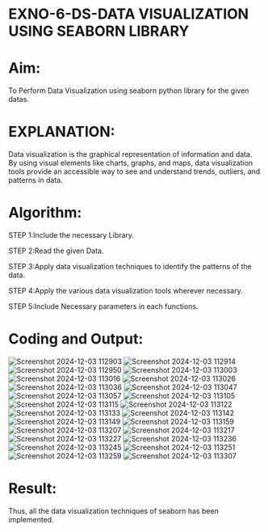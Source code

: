 # EXNO-6-DS-DATA VISUALIZATION USING SEABORN LIBRARY

# Aim:
  To Perform Data Visualization using seaborn python library for the given datas.

# EXPLANATION:
Data visualization is the graphical representation of information and data. By using visual elements like charts, graphs, and maps, data visualization tools provide an accessible way to see and understand trends, outliers, and patterns in data.

# Algorithm:
STEP 1:Include the necessary Library.

STEP 2:Read the given Data.

STEP 3:Apply data visualization techniques to identify the patterns of the data.

STEP 4:Apply the various data visualization tools wherever necessary.

STEP 5:Include Necessary parameters in each functions.

# Coding and Output:
![Screenshot 2024-12-03 112903](https://github.com/user-attachments/assets/c945d7b4-f027-4f1a-be77-7ad416be7acb)
![Screenshot 2024-12-03 112914](https://github.com/user-attachments/assets/75cdc92b-aec8-4975-8871-b96b6c153076)
![Screenshot 2024-12-03 112950](https://github.com/user-attachments/assets/15bee8b6-88f4-4572-9a7d-ccbc6aab77a1)
![Screenshot 2024-12-03 113003](https://github.com/user-attachments/assets/0adc7e2b-2c1f-42e1-ae77-65dda8bdd452)
![Screenshot 2024-12-03 113016](https://github.com/user-attachments/assets/ec995e84-887e-4559-830a-39c505925f7d)
![Screenshot 2024-12-03 113026](https://github.com/user-attachments/assets/48a1bf58-b0ae-47f3-b1ff-a619302058d2)
![Screenshot 2024-12-03 113036](https://github.com/user-attachments/assets/a8e4c2c7-fbdf-41ea-b45a-2b2892d5eddf)
![Screenshot 2024-12-03 113047](https://github.com/user-attachments/assets/d13b298f-21be-4d4e-bea9-d2ba95388e48)
![Screenshot 2024-12-03 113057](https://github.com/user-attachments/assets/a89a6e08-4e77-4b23-afbc-ffc7f5230399)
![Screenshot 2024-12-03 113105](https://github.com/user-attachments/assets/7416e10b-ae1e-4ca1-8357-f9a3b79fc2c8)
![Screenshot 2024-12-03 113115](https://github.com/user-attachments/assets/a9d9ac92-79db-4003-9c1a-9105c5c8ea48)
![Screenshot 2024-12-03 113122](https://github.com/user-attachments/assets/6a5e4d5a-9e50-415a-808c-0cf58fbb4489)
![Screenshot 2024-12-03 113133](https://github.com/user-attachments/assets/600cb357-5651-4407-9e78-ddaf712d4bfb)
![Screenshot 2024-12-03 113142](https://github.com/user-attachments/assets/4ae8ffd5-e769-4d0f-bc7e-6ff717076ba1)
![Screenshot 2024-12-03 113149](https://github.com/user-attachments/assets/db738a11-a2d7-423f-af0e-45670e0f5d50)
![Screenshot 2024-12-03 113159](https://github.com/user-attachments/assets/c6b8111d-c01e-4eaf-840c-77da3ab3f0d4)
![Screenshot 2024-12-03 113207](https://github.com/user-attachments/assets/c4fbe4a2-a6d3-4e4c-aa24-6aeb17251dcc)
![Screenshot 2024-12-03 113217](https://github.com/user-attachments/assets/1ee3c359-9f43-4e79-9d41-dc8329c28e47)
![Screenshot 2024-12-03 113227](https://github.com/user-attachments/assets/b98a743e-66e5-4d3d-8b33-953a490c2f18)
![Screenshot 2024-12-03 113236](https://github.com/user-attachments/assets/a8842b80-1ac7-4436-a59a-c3a96d91a6f0)
![Screenshot 2024-12-03 113245](https://github.com/user-attachments/assets/5813014d-a634-4614-b7ce-542069be4bff)
![Screenshot 2024-12-03 113251](https://github.com/user-attachments/assets/a0b8cf00-e924-4343-8350-d62df535a9c4)
![Screenshot 2024-12-03 113259](https://github.com/user-attachments/assets/d2964938-2ab5-44a7-83fd-ce7a24b76b19)
![Screenshot 2024-12-03 113307](https://github.com/user-attachments/assets/f83e0601-73b6-48ac-a9c2-4b04433baca4)

# Result:
Thus, all the data visualization techniques of seaborn has been implemented.
